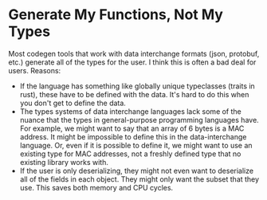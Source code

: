 # Generate My Functions, Not My Types

Most codegen tools that work with data interchange formats (json, protobuf,
etc.) generate all of the types for the user. I think this is often a bad deal
for users. Reasons:

* If the language has something like globally unique typeclasses (traits in
  rust), these have to be defined with the data. It's hard to do this when
  you don't get to define the data.
* The types systems of data interchange languages lack some of the nuance
  that the types in general-purpose programming languages have. For example,
  we might want to say that an array of 6 bytes is a MAC address. It might
  be impossible to define this in the data-interchange language. Or, even if
  it is possible to define it, we might want to use an existing type for
  MAC addresses, not a freshly defined type that no existing library works
  with.
* If the user is only deserializing, they might not even want to deserialize
  all of the fields in each object. They might only want the subset that
  they use. This saves both memory and CPU cycles.
